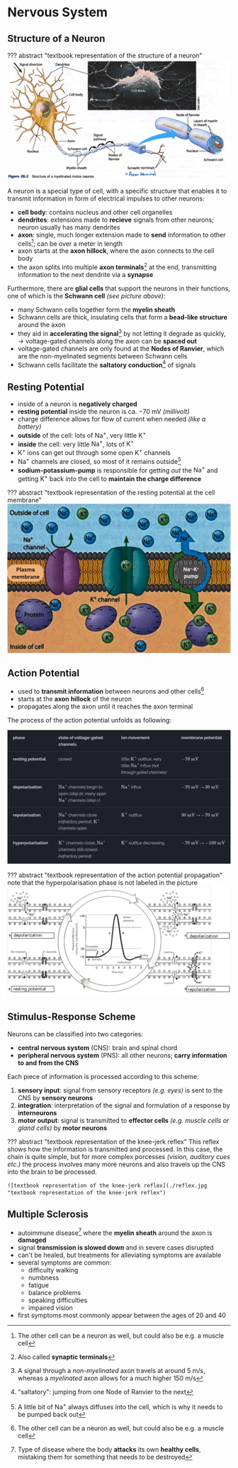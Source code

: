 # Nervous System

## Structure of a Neuron

??? abstract "textbook representation of the structure of a neuron"
    ![Structure of a neuron and a SEM of a real neuron](./schwan_cell.png "Structure of a neuron and a SEM of a real neuron")

A neuron is a special type of cell, with a specific structure that enables it to transmit information in form of electrical impulses to other neurons:

- **cell body**: contains nucleus and other cell organelles
- **dendrites**: extensions made to **recieve** signals from other neurons; neuron usually has many dendrites
- **axon**: single, much longer extension made to **send** information to other cells[^1]; can be over a meter in length
- axon starts at the **axon hillock**, where the axon connects to the cell body
- the axon splits into multiple **axon terminals**[^2] at the end, transmitting information to the next dendrite via a **synapse**

Furthermore, there are **glial cells** that support the neurons in their functions, one of which is the **Schwann cell** *(see picture above)*:

- many Schwann cells together form the **myelin sheath**
- Schwann cells are thick, insulating cells that form a **bead-like structure** around the axon
- they aid in **accelerating the signal**[^3] by not letting it degrade as quickly, &rightarrow; voltage-gated channels along the axon can be **spaced out**
- voltage-gated channels are only found at the **Nodes of Ranvier**, which are the non-myelinated segments between Schwann cells
- Schwann cells facilitate the **saltatory conduction**[^4] of signals

## Resting Potential

- inside of a neuron is **negatively charged**
- **resting potential** inside the neuron is ca. $-70\ \text{mV}$ *(millivolt)*
- charge difference allows for flow of current when needed *(like a battery)*
- **outside** of the cell: lots of $\text{Na}^+$, very little $\text{K}^+$
- **inside** the cell: very little $\text{Na}^+$, lots of $\text{K}^+$
- $\text{K}^+$ ions can get out through some open $\text{K}^+$ channels
- $\text{Na}^+$ channels are closed, so most of it remains outside[^5]
- **sodium-potassium-pump** is responsible for getting *out* the $\text{Na}^+$ and getting $\text{K}^+$ back *into* the cell to **maintain the charge difference**

??? abstract "textbook representation of the resting potential at the cell membrane"
    ![Resting potential at the cell membrane](./resting_potential.png "Resting potential at the cell membrane")

## Action Potential

- used to **transmit information** between neurons and other cells[^6]
- starts at the **axon hillock** of the neuron
- propagates along the axon until it reaches the axon terminal

The process of the action potential unfolds as following:

[![Table showing the action potential components](./action_potential_table.png)](./action_potential_table.md "click to show the rendered version (recommended for larger screens)")

??? abstract "textbook representation of the action potential propagation"
    note that the hyperpolarisation phase is not labeled in the picture
    ![image of the action potential propagation](./action_potential.png "image of the action potential propagation")

## Stimulus-Response Scheme

Neurons can be classified into two categories:

- **central nervous system** (CNS): brain and spinal chord
- **peripheral nervous system** (PNS): all other neurons; **carry information to and from the CNS**

Each piece of information is processed according to this scheme:

1. **sensory input**: signal from sensory receptors *(e.g. eyes)* is sent to the CNS by **sensory neurons**
2. **integration**: interpretation of the signal and formulation of a response by **interneurons**
3. **motor output**: signal is transmitted to **effector cells** *(e.g. muscle cells or gland cells)* by **motor neurons**

??? abstract "textbook representation of the knee-jerk reflex"
    This reflex shows how the information is transmitted and processed. In this case, the chain is quite simple, but for more complex porcesses *(vision, auditory cues etc.)* the process involves many more neurons and also travels up the CNS into the brain to be processed.

    ![textbook representation of the knee-jerk reflex](./reflex.jpg "textbook representation of the knee-jerk reflex")

## Multiple Sclerosis

- autoimmune disease[^7] where the **myelin sheath** around the axon is **damaged**
- signal **transmission is slowed down** and in severe cases disrupted
- can't be healed, but treatments for alleviating symptoms are available
- several symptoms are common:
    - difficulty walking
    - numbness
    - fatigue
    - balance problems
    - speaking difficulties
    - impaired vision
- first symptoms most commonly appear between the ages of 20 and 40 











[^1]: The other cell can be a neuron as well, but could also be e.g. a muscle cell
[^2]: Also called **synaptic terminals**
[^3]: A signal through a *non-myelinated* axon travels at around $5\ \text{m}/\text{s}$, whereas a *myelinated* axon allows for a much higher $150\ \text{m}/\text{s}$
[^4]: "saltatory": jumping from one Node of Ranvier to the next
[^5]: A little bit of $\text{Na}^+$ always diffuses into the cell, which is why it needs to be pumped back out
[^6]: The other cell can be a neuron as well, but could also be e.g. a muscle cell
[^7]: Type of disease where the body **attacks** its own **healthy cells**, mistaking them for something that needs to be destroyed
